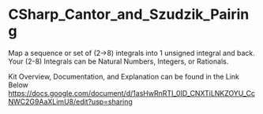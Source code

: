 # CSharp_Cantor_and_Szudzik_Pairing
Map a sequence or set of (2->8) integrals into 1 unsigned integral and back. 
Your (2-8) Integrals can be Natural Numbers, Integers, or Rationals.

Kit Overview, Documentation, and Explanation can be found in the Link Below
https://docs.google.com/document/d/1asHwRnRTI_0ID_CNXTiLNKZOYU_CcNWC2G9AaXLimU8/edit?usp=sharing
